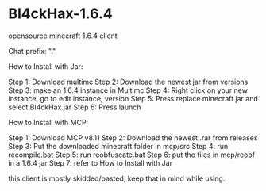 # Bl4ckHax-1.6.4
opensource minecraft 1.6.4 client

Chat prefix: "."

How to Install with Jar:

Step 1: Download multimc
Step 2: Download the newest jar from versions
Step 3: make an 1.6.4 instance in Multimc
Step 4: Right click on your new instance, go to edit instance, version
Step 5: Press replace minecraft.jar and select Bl4ckHax.jar
Step 6: Press launch

How to Install with MCP:

Step 1: Download MCP v8.11
Step 2: Download the newest .rar from releases
Step 3: Put the downloaded minecraft folder in mcp/src
Step 4: run recompile.bat
Step 5: run reobfuscate.bat
Step 6: put the files in mcp/reobf in a 1.6.4 jar
Step 7: refer to How to Install with Jar

this client is mostly skidded/pasted, keep that in mind while using.
